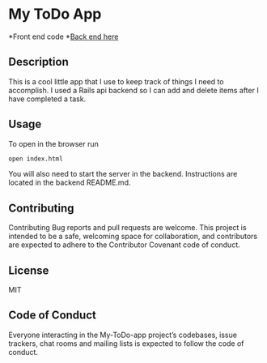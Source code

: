 # My ToDo App
*Front end code 
*[Back end here](https://github.com/kurwitz3/to-do-backend)

## Description

This is a cool little app that I use to keep track of things I need to accomplish. I used a Rails api backend so I can add and delete items after I have completed a task.

## Usage
To open in the browser run 
```bash
open index.html
```
You will also need to start the server in the backend. Instructions are located in the backend README.md.

## Contributing

Contributing Bug reports and pull requests are welcome. This project is intended to be a safe, welcoming space for collaboration, and contributors are expected to adhere to the Contributor Covenant code of conduct.

## License

MIT

## Code of Conduct 

Everyone interacting in the My-ToDo-app project’s codebases, issue trackers, chat rooms and mailing lists is expected to follow the code of conduct.
